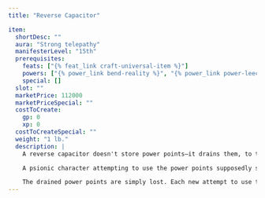 ```yaml
---
title: "Reverse Capacitor"

item:
  shortDesc: ""
  aura: "Strong telepathy"
  manifesterLevel: "15th"
  prerequisites:
    feats: ["{% feat_link craft-universal-item %}"]
    powers: ["{% power_link bend-reality %}", "{% power_link power-leech %}"]
    special: []
  slot: ""
  marketPrice: 112000
  marketPriceSpecial: ""
  costToCreate:
    gp: 0
    xp: 0
  costToCreateSpecial: ""
  weight: "1 lb."
  description: |
    A reverse capacitor doesn't store power points—it drains them, to the surprise and chagrin of a psionic character taken in by its resemblance to a cognizance crystal. Powers that identify psionic items incorrectly identify a reverse capacitor as a cognizance crystal 50% of the time.

    A psionic character attempting to use the power points supposedly stored in a reverse capacitor instead loses 1d6 power points per round for 7 rounds. A crackling arc connects the brow of the character with the stone. If the character can put more than 40 feet between himself and the reverse capacitor, the effect ends. If the reverse capacitor drains more power points than the psionic character possesses, the draining effect ends.

    The drained power points are simply lost. Each new attempt to use the power points supposedly stored in the reverse capacitor initiates the draining effect anew.
---
```

